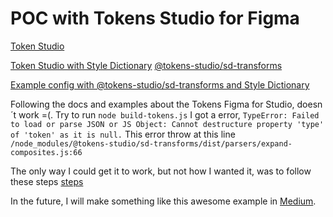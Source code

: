 # POC with Tokens Studio for Figma

[Token Studio](https://tokens.studio/)


[Token Studio with Style Dictionary](https://docs.tokens.studio/pt-br/transforming/style-dictionary)
[@tokens-studio/sd-transforms](https://www.npmjs.com/package/@tokens-studio/sd-transforms)

[Example config with @tokens-studio/sd-transforms and Style Dictionary](https://configurator.tokens.studio/)

Following the docs and examples about the Tokens Figma for Studio, doesn´t work =(.
Try to run `node build-tokens.js` I got a error, 
`TypeError: Failed to load or parse JSON or JS Object: Cannot destructure property 'type' of 'token' as it is null.`
This error throw at this line `/node_modules/@tokens-studio/sd-transforms/dist/parsers/expand-composites.js:66`

The only way I could get it to work, but not how I wanted it, was to follow these steps [steps](https://www.codemotion.com/magazine/frontend/design-ux/design-tokens-and-cross-platform-coherence-part-3/)

In the future, I will make something like this awesome example in [Medium](https://didoo.medium.com/how-to-manage-your-design-tokens-with-style-dictionary-98c795b938aa).